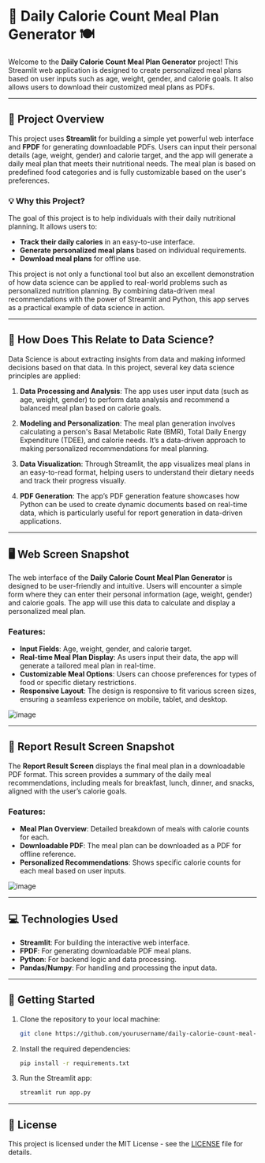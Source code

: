 # 🥗 **Daily Calorie Count Meal Plan Generator** 🍽️

Welcome to the **Daily Calorie Count Meal Plan Generator** project! This Streamlit web application is designed to create personalized meal plans based on user inputs such as age, weight, gender, and calorie goals. It also allows users to download their customized meal plans as PDFs.

---

## 🔎 **Project Overview**

This project uses **Streamlit** for building a simple yet powerful web interface and **FPDF** for generating downloadable PDFs. Users can input their personal details (age, weight, gender) and calorie target, and the app will generate a daily meal plan that meets their nutritional needs. The meal plan is based on predefined food categories and is fully customizable based on the user's preferences.

### 💡 **Why this Project?**

The goal of this project is to help individuals with their daily nutritional planning. It allows users to:
- **Track their daily calories** in an easy-to-use interface.
- **Generate personalized meal plans** based on individual requirements.
- **Download meal plans** for offline use.

This project is not only a functional tool but also an excellent demonstration of how data science can be applied to real-world problems such as personalized nutrition planning. By combining data-driven meal recommendations with the power of Streamlit and Python, this app serves as a practical example of data science in action.

---

## 🔗 **How Does This Relate to Data Science?**

Data Science is about extracting insights from data and making informed decisions based on that data. In this project, several key data science principles are applied:

1. **Data Processing and Analysis**: The app uses user input data (such as age, weight, gender) to perform data analysis and recommend a balanced meal plan based on calorie goals.
   
2. **Modeling and Personalization**: The meal plan generation involves calculating a person's Basal Metabolic Rate (BMR), Total Daily Energy Expenditure (TDEE), and calorie needs. It’s a data-driven approach to making personalized recommendations for meal planning.

3. **Data Visualization**: Through Streamlit, the app visualizes meal plans in an easy-to-read format, helping users to understand their dietary needs and track their progress visually.

4. **PDF Generation**: The app’s PDF generation feature showcases how Python can be used to create dynamic documents based on real-time data, which is particularly useful for report generation in data-driven applications.

---

## 🖥️ **Web Screen Snapshot**

The web interface of the **Daily Calorie Count Meal Plan Generator** is designed to be user-friendly and intuitive. Users will encounter a simple form where they can enter their personal information (age, weight, gender) and calorie goals. The app will use this data to calculate and display a personalized meal plan.

### Features:
- **Input Fields**: Age, weight, gender, and calorie target.
- **Real-time Meal Plan Display**: As users input their data, the app will generate a tailored meal plan in real-time.
- **Customizable Meal Options**: Users can choose preferences for types of food or specific dietary restrictions.
- **Responsive Layout**: The design is responsive to fit various screen sizes, ensuring a seamless experience on mobile, tablet, and desktop.

![image](https://github.com/user-attachments/assets/f28224dc-62ae-4c7c-a434-365914070078)


---

## 📑 **Report Result Screen Snapshot**

The **Report Result Screen** displays the final meal plan in a downloadable PDF format. This screen provides a summary of the daily meal recommendations, including meals for breakfast, lunch, dinner, and snacks, aligned with the user’s calorie goals. 

### Features:
- **Meal Plan Overview**: Detailed breakdown of meals with calorie counts for each.
- **Downloadable PDF**: The meal plan can be downloaded as a PDF for offline reference.
- **Personalized Recommendations**: Shows specific calorie counts for each meal based on user inputs.

![image](https://github.com/user-attachments/assets/ed2fb00c-c529-46a8-8f2c-960a58988cd7)

---

## 💻 **Technologies Used**

- **Streamlit**: For building the interactive web interface.
- **FPDF**: For generating downloadable PDF meal plans.
- **Python**: For backend logic and data processing.
- **Pandas/Numpy**: For handling and processing the input data.

---

## 🚀 **Getting Started**

1. Clone the repository to your local machine:
    ```bash
    git clone https://github.com/yourusername/daily-calorie-count-meal-plan-generator.git
    ```

2. Install the required dependencies:
    ```bash
    pip install -r requirements.txt
    ```

3. Run the Streamlit app:
    ```bash
    streamlit run app.py
    ```

---

## 📄 **License**

This project is licensed under the MIT License - see the [LICENSE](LICENSE) file for details.

